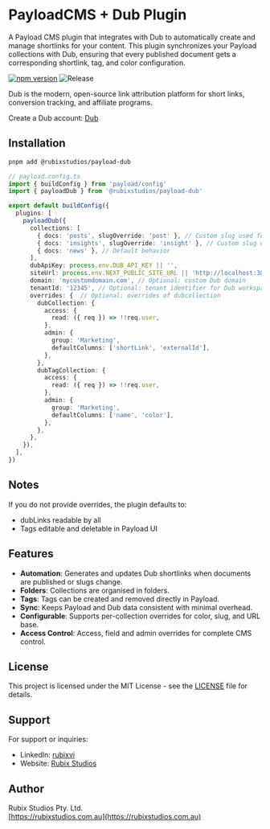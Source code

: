 # PayloadCMS + Dub Plugin

A Payload CMS plugin that integrates with Dub to automatically create and manage shortlinks for your content.
This plugin synchronizes your Payload collections with Dub, ensuring that every published document gets a corresponding shortlink, tag, and color configuration.

[![npm version](https://img.shields.io/npm/v/@rubixstudios/payload-dub.svg)](https://www.npmjs.com/package/@rubixstudios/payload-dub)
![Release](https://github.com/rubix-studios-pty-ltd/payload-dub/actions/workflows/release.yml/badge.svg)

Dub is the modern, open-source link attribution platform for short links, conversion tracking, and affiliate programs.

Create a Dub account: [Dub](https://refer.dub.co/rubixstudios)

## Installation

```sh
pnpm add @rubixstudios/payload-dub
```

```typescript
// payload.config.ts
import { buildConfig } from 'payload/config'
import { payloadDub } from '@rubixstudios/payload-dub'

export default buildConfig({
  plugins: [
    payloadDub({
      collections: [
        { docs: 'posts', slugOverride: 'post' }, // Custom slug used for Dub folder and shortlinks
        { docs: 'insights', slugOverride: 'insight' }, // Custom slug only
        { docs: 'news' }, // Default behavior
      ],
      dubApiKey: process.env.DUB_API_KEY || '',
      siteUrl: process.env.NEXT_PUBLIC_SITE_URL || 'http://localhost:3000',
      domain: 'mycustomdomain.com', // Optional: custom Dub domain
      tenantId: '12345', // Optional: tenant identifier for Dub workspace
      overrides: {  // Optional: overrides of dubcollection
        dubCollection: {
          access: {
            read: ({ req }) => !!req.user,
          },
          admin: {
            group: 'Marketing',
            defaultColumns: ['shortLink', 'externalId'],
          },
        },
        dubTagCollection: {
          access: {
            read: ({ req }) => !!req.user,
          },
          admin: {
            group: 'Marketing',
            defaultColumns: ['name', 'color'],
          },
        },
      },
    }),
  ],
})
```

## Notes

If you do not provide overrides, the plugin defaults to:

- dubLinks readable by all
- Tags editable and deletable in Payload UI

## Features

- **Automation**: Generates and updates Dub shortlinks when documents are published or slugs change.
- **Folders**: Collections are organised in folders.
- **Tags**: Tags can be created and removed directly in Payload.
- **Sync**: Keeps Payload and Dub data consistent with minimal overhead.
- **Configurable**: Supports per-collection overrides for color, slug, and URL base.
- **Access Control**: Access, field and admin overrides for complete CMS control.

## License

This project is licensed under the MIT License - see the [LICENSE](LICENSE) file for details.

## Support

For support or inquiries:

- LinkedIn: [rubixvi](https://www.linkedin.com/in/rubixvi/)
- Website: [Rubix Studios](https://rubixstudios.com.au)

## Author

Rubix Studios Pty. Ltd.  
[https://rubixstudios.com.au](https://rubixstudios.com.au)
